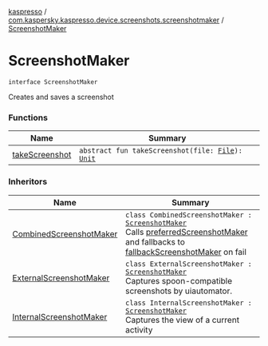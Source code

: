 [kaspresso](../../index.md) / [com.kaspersky.kaspresso.device.screenshots.screenshotmaker](../index.md) / [ScreenshotMaker](./index.md)

# ScreenshotMaker

`interface ScreenshotMaker`

Creates and saves a screenshot

### Functions

| Name | Summary |
|---|---|
| [takeScreenshot](take-screenshot.md) | `abstract fun takeScreenshot(file: `[`File`](https://developer.android.com/reference/java/io/File.html)`): `[`Unit`](https://kotlinlang.org/api/latest/jvm/stdlib/kotlin/-unit/index.html) |

### Inheritors

| Name | Summary |
|---|---|
| [CombinedScreenshotMaker](../-combined-screenshot-maker/index.md) | `class CombinedScreenshotMaker : `[`ScreenshotMaker`](./index.md)<br>Calls [preferredScreenshotMaker](#) and fallbacks to [fallbackScreenshotMaker](#) on fail |
| [ExternalScreenshotMaker](../-external-screenshot-maker/index.md) | `class ExternalScreenshotMaker : `[`ScreenshotMaker`](./index.md)<br>Captures spoon-compatible screenshots by uiautomator. |
| [InternalScreenshotMaker](../-internal-screenshot-maker/index.md) | `class InternalScreenshotMaker : `[`ScreenshotMaker`](./index.md)<br>Captures the view of a current activity |
